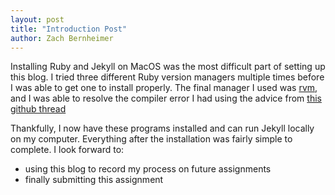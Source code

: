 ```yaml
---
layout: post
title: "Introduction Post"
author: Zach Bernheimer
---
```


Installing Ruby and Jekyll on MacOS was the most difficult part of setting up this blog. I tried three different Ruby version managers multiple times before I was able to get one to install properly. The final manager I used was [rvm](https://rvm.io), and I was able to resolve the compiler error I had using the advice from [this github thread](https://github.com/rvm/rvm/issues/5367#issuecomment-1663690950)

Thankfully, I now have these programs installed and can run Jekyll locally on my computer. Everything after the installation was fairly simple to complete. I look forward to:
- using this blog to record my process on future assignments
- finally submitting this assignment